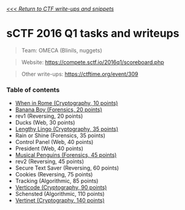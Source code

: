 _[<<< Return to CTF write-ups and snippets](/CTF-Jeopardy)_

# sCTF 2016 Q1 tasks and writeups

> Team: OMECA (Blinils, nuggets)

> Website: https://compete.sctf.io/2016q1/scoreboard.php

> Other write-ups: https://ctftime.org/event/309

### Table of contents
* [When in Rome (Cryptography, 10 points)](challenges/when-in-rome-10)
* [Banana Boy (Forensics, 20 points)](challenges/banana-boy-20)
* rev1 (Reversing, 20 points)
* Ducks (Web, 30 points)
* [Lengthy Lingo (Cryptography, 35 points)](challenges/lengthy-lingo-35)
* Rain or Shine (Forensics, 35 points)
* Control Panel (Web, 40 points)
* President (Web, 40 points)
* [Musical Penguins (Forensics, 45 points)](challenges/musical-penguins-45)
* rev2 (Reversing, 45 points)
* Secure Text Saver (Reversing, 60 points)
* Cookies (Reversing, 75 points)
* Tracking (Algorithmic, 85 points)
* [Verticode (Cryptography, 90 points)](challenges/verticode-90)
* Schensted (Algorithmic, 110 points)
* [Vertinet (Cryptography, 140 points)](challenges/vertinet-140)
